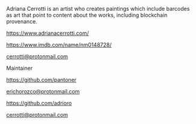 Adriana Cerrotti is an artist who creates paintings which include barcodes as art that point to content about the works, including blockchain provenance. 

https://www.adrianacerrotti.com/

https://www.imdb.com/name/nm0148728/

cerrotti@protonmail.com  

Maintainer 

https://github.com/pantoner 

erichorozco@protonmail.com

https://github.com/adrioro

cerrotti@protonmail.com


